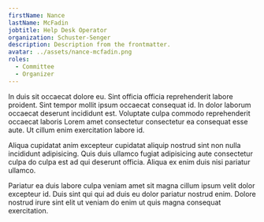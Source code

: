 ```yaml
---
firstName: Nance
lastName: McFadin
jobtitle: Help Desk Operator
organization: Schuster-Senger
description: Description from the frontmatter.
avatar: ../assets/nance-mcfadin.png
roles:
  - Committee
  - Organizer
---
```


In duis sit occaecat dolore eu. Sint officia officia reprehenderit labore
proident. Sint tempor mollit ipsum occaecat consequat id. In dolor laborum
occaecat deserunt incididunt est. Voluptate culpa commodo reprehenderit occaecat
laboris Lorem amet consectetur consectetur ea consequat esse aute. Ut cillum
enim exercitation labore id.

Aliqua cupidatat anim excepteur cupidatat aliquip nostrud sint non nulla
incididunt adipisicing. Quis duis ullamco fugiat adipisicing aute consectetur
culpa do culpa est ad qui deserunt officia. Aliqua ex enim duis nisi pariatur
ullamco.

Pariatur ea duis labore culpa veniam amet sit magna cillum ipsum velit dolor
excepteur id. Duis sint qui qui ad duis eu dolor pariatur nostrud enim. Dolore
nostrud irure sint elit ut veniam do enim ut quis magna consequat exercitation.
